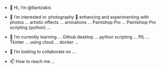 - 👋 Hi, I’m @tlantzakis
- 👀 I’m interested in:
  photography
    👀 enhancing and experimenting with photos ... 
      artistic effects ...
      animations ...
      Paintshop Pro ... 
      Paintshiop Pro scripting (python) ... 
- 🌱 I’m currently learning ...
  Github desktop ... 
  python scripting ... 
    PIL ...
    Tkinter ...
  using cloud ... 
  docker ...
  
- 💞️ I’m looking to collaborate on ...
- 📫 How to reach me ...

<!---
tlantzakis/tlantzakis is a ✨ special ✨ repository because its `README.md` (this file) appears on your GitHub profile.
You can click the Preview link to take a look at your changes.
--->
